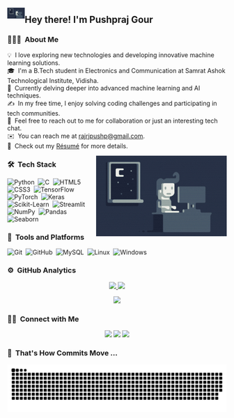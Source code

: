 <img alt="Night Coding" src="https://raw.githubusercontent.com/AVS1508/AVS1508/master/assets/Night-Coding.gif" align="left" width='40'/><h2 align="left">Hey there! I'm Pushpraj Gour</h2>

### 👨🏻‍💻 &nbsp;About Me

💡 &nbsp;I love exploring new technologies and developing innovative machine learning solutions.\
🎓 &nbsp;I'm a B.Tech student in Electronics and Communication at Samrat Ashok Technological Institute, Vidisha.\
🌱 &nbsp;Currently delving deeper into advanced machine learning and AI techniques.\
✍️ &nbsp;In my free time, I enjoy solving coding challenges and participating in tech communities.\
💬 &nbsp;Feel free to reach out to me for collaboration or just an interesting tech chat.\
✉️ &nbsp;You can reach me at [rajrjpushp@gmail.com](mailto:rajrjpushp@gmail.com).\
📄 &nbsp;Check out my [Résumé](http://www.linkedin.com/in/pushp-raj-gour) for more details.

<img alt="Night Coding" src="https://raw.githubusercontent.com/AVS1508/AVS1508/master/assets/Night-Coding.gif" align="right"/>

### 🛠 &nbsp;Tech Stack

![Python](https://img.shields.io/badge/python-3670A0?style=for-the-badge&logo=python&logoColor=ffdd54)&nbsp;
![C](https://img.shields.io/badge/c-%2300599C.svg?style=for-the-badge&logo=c&logoColor=white)&nbsp;
![HTML5](https://img.shields.io/badge/html5-%23E34F26.svg?style=for-the-badge&logo=html5&logoColor=white)&nbsp;
![CSS3](https://img.shields.io/badge/css3-%231572B6.svg?style=for-the-badge&logo=css3&logoColor=white)&nbsp;
![TensorFlow](https://img.shields.io/badge/tensorflow-%23FF6F00.svg?style=for-the-badge&logo=tensorflow&logoColor=white)&nbsp;
![PyTorch](https://img.shields.io/badge/pytorch-%23EE4C2C.svg?style=for-the-badge&logo=pytorch&logoColor=white)&nbsp;
![Keras](https://img.shields.io/badge/keras-%23D00000.svg?style=for-the-badge&logo=keras&logoColor=white)&nbsp;
![Scikit-Learn](https://img.shields.io/badge/scikit--learn-%23F7931E.svg?style=for-the-badge&logo=scikit-learn&logoColor=white)&nbsp;
![Streamlit](https://img.shields.io/badge/streamlit-%230E4A3A.svg?style=for-the-badge&logo=streamlit&logoColor=white)&nbsp;
![NumPy](https://img.shields.io/badge/numpy-%23013243.svg?style=for-the-badge&logo=numpy&logoColor=white)&nbsp;
![Pandas](https://img.shields.io/badge/pandas-%23150458.svg?style=for-the-badge&logo=pandas&logoColor=white)&nbsp;
![Seaborn](https://img.shields.io/badge/seaborn-%23039BE5.svg?style=for-the-badge&logo=seaborn&logoColor=white)&nbsp;

### 🧰 &nbsp;Tools and Platforms

![Git](https://img.shields.io/badge/git-%23F05033.svg?style=for-the-badge&logo=git&logoColor=white)&nbsp;
![GitHub](https://img.shields.io/badge/github-%23121011.svg?style=for-the-badge&logo=github&logoColor=white)&nbsp;
![MySQL](https://img.shields.io/badge/mysql-%2300f.svg?style=for-the-badge&logo=mysql&logoColor=white)&nbsp;
![Linux](https://img.shields.io/badge/linux-%23FCC624.svg?style=for-the-badge&logo=linux&logoColor=white)&nbsp;
![Windows](https://img.shields.io/badge/windows-%230078D6.svg?style=for-the-badge&logo=windows&logoColor=white)&nbsp;

### ⚙️ &nbsp;GitHub Analytics

<p align="center">
  <a href="https://github.com/Pushpraj-Gour">
    <img height="180em" src="https://github-readme-stats.vercel.app/api?username=Pushpraj-Gour&show_icons=true&theme=algolia&include_all_commits=true&count_private=true"/>
  </a>
  <a href="https://github.com/Pushpraj-Gour">
    <img height="180em" src="https://github-readme-stats.vercel.app/api/top-langs/?username=Pushpraj-Gour&layout=compact&langs_count=8&theme=algolia"/>
  </a>
</p>

<p align="center">
  <img height="180em" src="https://github-readme-streak-stats.herokuapp.com/?user=Pushpraj-Gour&theme=dark&hide_border=true"/>
</p>

### 🤝🏻 &nbsp;Connect with Me

<p align="center">
<a href="http://www.linkedin.com/in/pushp-raj-gour"><img src="https://img.shields.io/badge/-Pushpraj%20Gour-0077B5?style=flat&logo=Linkedin&logoColor=white"/></a>
<a href="mailto:rajrjpushp@gmail.com"><img src="https://img.shields.io/badge/-rajrjpushp@gmail.com-D14836?style=flat&logo=Gmail&logoColor=white"/></a>
<a href="http://www.github.com/Pushpraj-Gour"><img src="https://img.shields.io/badge/-Pushpraj%20Gour-181717?style=flat&logo=github&logoColor=white"/></a>
</p>

### 🐍 &nbsp;That's How Commits Move ...

<div align="center">
  <a href="https://github.com/Pushpraj-Gour">
    <img src="https://github.com/1999AZZAR/1999AZZAR/blob/main/resources/img/grid-snake.svg" alt="snake" />
  </a>
</div>
